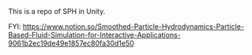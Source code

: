 This is a repo of SPH in Unity.

FYI: https://www.notion.so/Smoothed-Particle-Hydrodynamics-Particle-Based-Fluid-Simulation-for-Interactive-Applications-9061b2ec19de49e1857ec80fa30d1e50